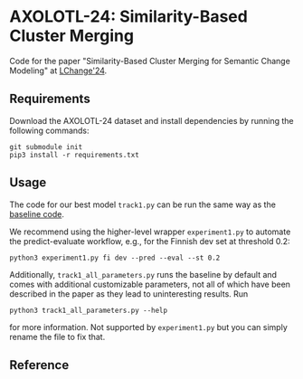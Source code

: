 # AXOLOTL-24: Similarity-Based Cluster Merging

Code for the paper "Similarity-Based Cluster Merging for Semantic Change Modeling" at [LChange'24](https://www.changeiskey.org/event/2024-acl-lchange/).

## Requirements

Download the AXOLOTL-24 dataset and install dependencies by running the following commands:

```
git submodule init  
pip3 install -r requirements.txt
```

## Usage

The code for our best model ```track1.py``` can be run the same way as the [baseline code](https://github.com/ltgoslo/axolotl24_shared_task/tree/main/code/baselines).

We recommend using the higher-level wrapper ```experiment1.py``` to automate the predict-evaluate workflow, e.g., for the Finnish dev set at threshold 0.2:
```
python3 experiment1.py fi dev --pred --eval --st 0.2
```

Additionally, ```track1_all_parameters.py``` runs the baseline by default and comes with additional customizable parameters, not all of which have been described in the paper as they lead to uninteresting results. Run 
```
python3 track1_all_parameters.py --help
```
for more information. Not supported by ```experiment1.py``` but you can simply rename the file to fix that.

## Reference

